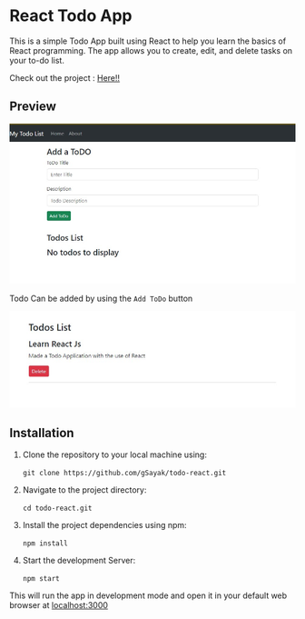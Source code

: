 # React Todo App
This is a simple Todo App built using React to help you learn the basics of React programming. The app allows you to create, edit, and delete tasks on your to-do list.

Check out the project : <a href="https://my-todo-app-gsayak.vercel.app/">Here!!</a>


## Preview

<img src="https://github.com/gSayak/todo-react/blob/main/public/todo-1.jpg">

Todo Can be added by using the `Add ToDo` button

<img src="https://github.com/gSayak/todo-react/blob/main/public/todo-2.jpg">

## Installation
1. Clone the repository to your local machine using:
   
   `git clone https://github.com/gSayak/todo-react.git`

3. Navigate to the project directory:

   `cd todo-react.git`

4. Install the project dependencies using npm:

   `npm install`

5. Start the development Server:

   `npm start`

This will run the app in development mode and open it in your default web browser at <a href = http://localhost:3000/>localhost:3000</a>
